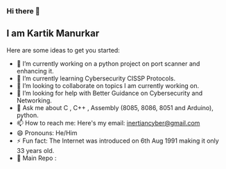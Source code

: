 ### Hi there 👋
## I am Kartik Manurkar 
<!--
**AlphaInertia/AlphaInertia** is a ✨ _special_ ✨ repository because its `README.md` (this file) appears on your GitHub profile.
-->
Here are some ideas to get you started:

- 🔭 I’m currently working on a python project on port scanner and enhancing it.
- 🌱 I’m currently learning Cybersecurity CISSP Protocols.
- 👯 I’m looking to collaborate on topics I am currently working on.
- 🤔 I’m looking for help with Better Guidance on Cybersecurity and Networking.
- 💬 Ask me about C , C++ , Assembly (8085, 8086, 8051 and Arduino), python.
- 📫 How to reach me: Here's my email: inertiancyber@gmail.com
- 😄 Pronouns: He/Him
- ⚡ Fun fact: The Internet was introduced on 6th Aug 1991 making it only 33 years old.
- 🔗 Main Repo : 

